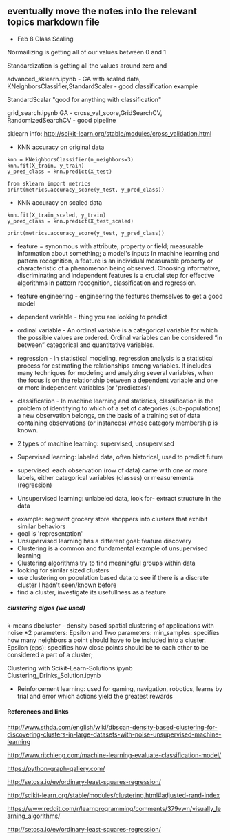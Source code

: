 ## eventually move the notes into the relevant topics markdown file

- Feb 8 Class
Scaling

Normailizing is getting all of our values between 0 and 1

Standardization is getting all the values around zero and 

advanced_sklearn.ipynb - GA with scaled data, KNeighborsClassifier,StandardScaler - good classification example

StandardScalar "good for anything with classification"

grid_search.ipynb GA - cross_val_score,GridSearchCV, RandomizedSearchCV - good pipeline

sklearn info:
http://scikit-learn.org/stable/modules/cross_validation.html

- KNN accuracy on original data
```
knn = KNeighborsClassifier(n_neighbors=3)
knn.fit(X_train, y_train)
y_pred_class = knn.predict(X_test)

from sklearn import metrics
print(metrics.accuracy_score(y_test, y_pred_class))
```
- KNN accuracy on scaled data
```
knn.fit(X_train_scaled, y_train)
y_pred_class = knn.predict(X_test_scaled)

print(metrics.accuracy_score(y_test, y_pred_class)) 
```





- feature = synonmous with attribute, property or field;  measurable information about something; a model's inputs
In machine learning and pattern recognition, a feature is an individual measurable property or characteristic of a phenomenon being observed. Choosing informative, discriminating and independent features is a crucial step for effective algorithms in pattern recognition, classification and regression.


- feature engineering - engineering the features themselves to get a good model

- dependent variable - thing you are looking to predict

- ordinal variable - An ordinal variable is a categorical variable for which the possible values are ordered. Ordinal variables can be considered “in between” categorical and quantitative variables.

- regression - In statistical modeling, regression analysis is a statistical process for estimating the relationships among variables. It includes many techniques for modeling and analyzing several variables, when the focus is on the relationship between a dependent variable and one or more independent variables (or 'predictors')

- classification - In machine learning and statistics, classification is the problem of identifying to which of a set of categories (sub-populations) a new observation belongs, on the basis of a training set of data containing observations (or instances) whose category membership is known.


- 2 types of machine learning: supervised, unsupervised

- Supervised learning: labeled data, often historical, used to predict future
- supervised: each observation (row of data) came with one or more labels, either categorical variables (classes) or measurements (regression)


- Unsupervised learning: unlabeled data, look for- extract structure in the data
* example: segment grocery store shoppers into clusters that exhibit similar behaviors
* goal is 'representation'
* Unsupervised learning has a different goal: feature discovery
* Clustering is a common and fundamental example of unsupervised learning
* Clustering algorithms try to find meaningful groups within data
* looking for similar sized clusters
* use clustering on population based data to see if there is a discrete cluster I hadn't seen/known before
* find a cluster, investigate its usefullness as a feature
##### clustering algos (we used)
k-means
dbcluster - density based spatial clustering of applications with noise
*2 parameters: Epsilon and 
Two parameters:
min_samples: specifies how many neighbors a point should have to be included into a cluster.
Epsilon (eps): specifies how close points should be to each other to be considered a part of a cluster; 

Clustering with Scikit-Learn-Solutions.ipynb
Clustering_Drinks_Solution.ipynb

- Reinforcement learning: used for gaming, navigation, robotics, learns by trial and error which actions yield the greatest rewards

#### References and links
http://www.sthda.com/english/wiki/dbscan-density-based-clustering-for-discovering-clusters-in-large-datasets-with-noise-unsupervised-machine-learning

http://www.ritchieng.com/machine-learning-evaluate-classification-model/

https://python-graph-gallery.com/

http://setosa.io/ev/ordinary-least-squares-regression/

http://scikit-learn.org/stable/modules/clustering.html#adjusted-rand-index

https://www.reddit.com/r/learnprogramming/comments/379vwn/visually_learning_algorithms/

http://setosa.io/ev/ordinary-least-squares-regression/

